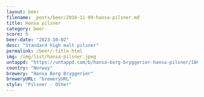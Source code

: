 ```yaml
---
layout: beer
filename: _posts/beer/2016-11-09-hansa-pilsner.md
title: Hansa pilsner
category: beer
score: 6
beer-date: "2023-10-02"
desc: "Standard high malt pilsner"
permalink: /beer/:title.html
img: /img/list/hansa-pilsner.jpeg
untappd: "https://untappd.com/b/hansa-borg-bryggerier-hansa-pilsner/1861"
country: "Norway"
brewery: "Hansa Borg Bryggerier"
breweryURL: "breweryURL"
style: "Pilsner - Other"
---
```

